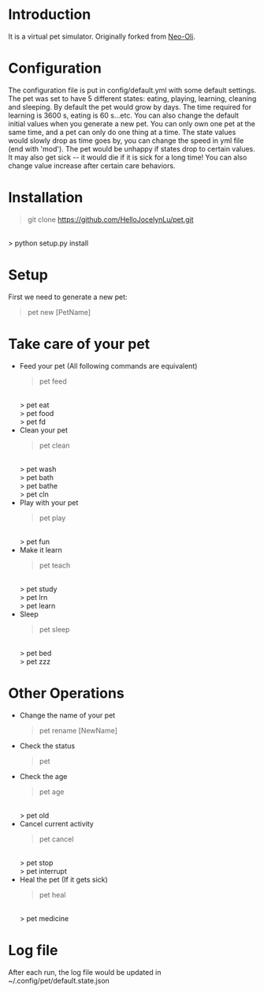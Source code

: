 # Introduction
It is a virtual pet simulator. Originally forked from [Neo-Oli](https://github.com/Neo-Oli/pet/tree/master).

# Configuration
The configuration file is put in config/default.yml with some default settings. The pet was set to have  5 different states: eating, playing, learning, cleaning and sleeping. By default the pet would grow by days. The time required for learning is 3600 s, eating is 60 s...etc. You can also change the default initial values when you generate a new pet. You can only own one pet at the same time, and a pet can only do one thing at a time.
The state values would slowly drop as time goes by, you can change the speed in yml file (end with 'mod'). The pet would be unhappy if states drop to certain values. It may also get sick -- it would die if it is sick for a long time! You can also change value increase after certain care behaviors.

# Installation
> git clone https://github.com/HelloJocelynLu/pet.git
<br>
> python setup.py install

# Setup
First we need to generate a new pet:
> pet new [PetName]

# Take care of your pet
* Feed your pet (All following commands are equivalent)
	> pet feed
	<br>
	> pet eat
	<br>
	> pet food
	<br>
	> pet fd
* Clean your pet
	> pet clean
	<br>
	> pet wash
	<br>
	> pet bath
	<br>
	> pet bathe
	<br>
	> pet cln
* Play with your pet
	> pet play
	<br>
	> pet fun
*  Make it learn
	> pet teach
	<br>
	> pet study
	<br>
	> pet lrn
	<br>
	> pet learn
* Sleep 
	> pet sleep
	<br>
	> pet bed
	<br>
	> pet zzz

# Other Operations
* Change the name of your pet
	> pet rename [NewName]
* Check the status
	> pet
* Check the age
	> pet age
	<br>
	> pet old
* Cancel current activity
	> pet cancel
	<br>
	> pet stop
	<br>
	> pet interrupt
* Heal the pet (If it gets sick)
	> pet heal
	<br>
	> pet medicine

# Log file
After each run, the log file would be updated in ~/.config/pet/default.state.json
